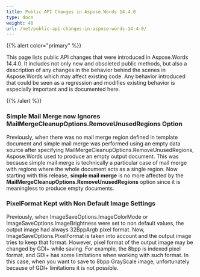 ```yaml
---
title: Public API Changes in Aspose.Words 14.4.0
type: docs
weight: 40
url: /net/public-api-changes-in-aspose-words-14-4-0/
---
```


{{% alert color="primary" %}} 

This page lists public API changes that were introduced in Aspose.Words 14.4.0. It includes not only new and obsoleted public methods, but also a description of any changes in the behavior behind the scenes in Aspose.Words which may affect existing code. Any behavior introduced that could be seen as a regression and modifies existing behavior is especially important and is documented here.

{{% /alert %}} 

### Simple Mail Merge now Ignores MailMergeCleanupOptions.RemoveUnusedRegions Option

Previously, when there was no mail merge region defined in template document and simple mail merge was performed using an empty data source after specifying MailMergeCleanupOptions.RemoveUnusedRegions, Aspose.Words used to produce an empty output document. This was because simple mail merge is technically a particular case of mail merge with regions where the whole document acts as a single region. Now starting with this release, **simple mail merge** is no more affected by the **MailMergeCleanupOptions.RemoveUnusedRegions** option since it is meaningless to produce empty documents.

### PixelFormat Kept with Non Default Image Settings

Previously, when ImageSaveOptions.ImageColorMode or ImageSaveOptions.ImageBrightness were set to non default values, the output image had always 32BppArgb pixel format. Now, ImageSaveOptions.PixelFormat is taken into account and the output image tries to keep that format. However, pixel format of the output image may be changed by GDI+ while saving. For example, the 8bpp is indexed pixel format, and GDI+ has some limitations when working with such format. In this case, when you want to save to 8bpp GrayScale image, unfortunately because of GDI+ limitations it is not possible.
